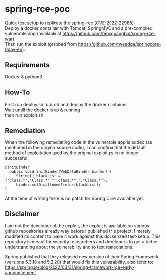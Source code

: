 # spring-rce-poc

Quick test setup to replicate the spring-rce (CVE-2022-22965):\
Deploy a docker container with Tomcat, SpringMVC and a pre-compiled vulnerable app (available at https://github.com/fengguangbin/spring-rce-war). \
Then run the exploit (grabbed from https://github.com/tweedge/springcore-0day-en).

## Requirements

Docker & python3

## How-To

First run deploy.sh to build and deploy the docker container\
Wait untill the docker is up & running\
then run exploit.sh

## Remediation

When the following remediating code in the vulnerable app is added (as mentioned in the original source code), I can confirm that the default method of exploitation used by the original exploit.py is no longer successful.

```
@InitBinder
  public void initBinder(WebDataBinder binder) {
     String[] blackList = {"class.*","Class.*","*.class.*",".*Class.*"};
     binder.setDisallowedFields(blackList);
}
``` 

At the time of writing there is no patch for Spring Core available yet.
  
## Disclaimer
  
I am not the developer of the exploit, the exploit is available on various github repositories already way before i published this project. I merely modified its content to make it work against this dockerized test-setup. This repository is meant for security researchers and developers to get a better understanding about the vulnerability and to test remediations.

Spring published that they released new version of their Spring Framework (versions 5.3.18 and 5.2.20) that would fix this vulnerability, also refer to: 
https://spring.io/blog/2022/03/31/spring-framework-rce-early-announcement

